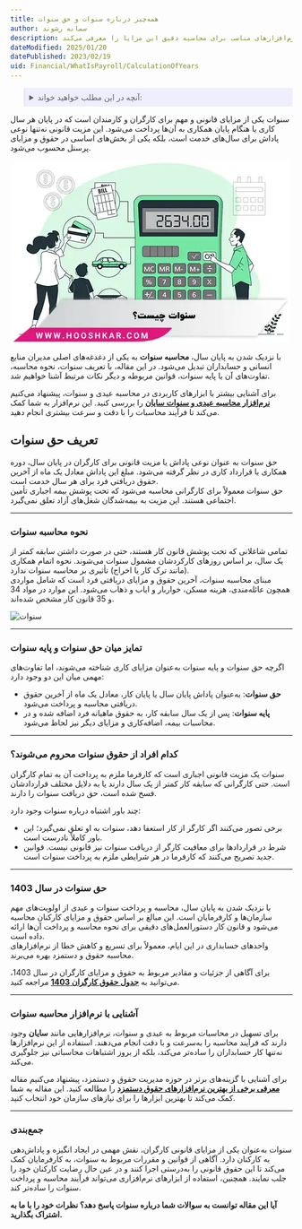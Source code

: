 ```yaml
---
title: همه‌چیز درباره سنوات و حق سنوات
author: سمانه رشوند
description: سنوات پاداشی قانونی است که به کارگران در پایان سال کاری یا هنگام پایان همکاری پرداخت می‌شود. این مقاله به نحوه محاسبه سنوات، تفاوت آن با پایه سنوات و قوانین مرتبط پرداخته و نرم‌افزارهای مناسب برای محاسبه دقیق این مزایا را معرفی می‌کند.
dateModified: 2025/01/20
datePublished: 2023/02/19
uid: Financial/WhatIsPayroll/CalculationOfYears
---
```

<blockquote style="background-color:#eeeefc; padding:0.5rem">
<details>
  <summary>آنچه در این مطلب خواهید خواند:</summary>
  <ul>
    <li>تعریف حق سنوات</li>
    <li>نحوه محاسبه سنوات</li>
    <li>تمایز میان حق سنوات و پایه سنوات</li>
    <li>کدام افراد از حقوق سنوات محروم می‌شوند؟</li>
    <li>حق سنوات در سال 1403</li>
    <li>آشنایی با نرم‌افزار محاسبه سنوات</li>
  </ul>
</details>
</blockquote>

سنوات یکی از مزایای قانونی و مهم برای کارگران و کارمندان است که در پایان هر سال کاری یا هنگام پایان همکاری به آن‌ها پرداخت می‌شود. این مزیت قانونی نه‌تنها نوعی پاداش برای سال‌های خدمت است، بلکه یکی از بخش‌های اساسی در حقوق و مزایای پرسنل محسوب می‌شود. 

![سنوات چیست](./Images/CalculationOfYears-02.webp)

با نزدیک شدن به پایان سال، **محاسبه سنوات** به یکی از دغدغه‌های اصلی مدیران منابع انسانی و حسابداران تبدیل می‌شود. در این مقاله، با تعریف سنوات، نحوه محاسبه، تفاوت‌های آن با پایه سنوات، قوانین مربوطه و دیگر نکات مرتبط آشنا خواهیم شد.  

برای آشنایی بیشتر با ابزارهای کاربردی در محاسبه عیدی و سنوات، پیشنهاد می‌کنیم **[نرم‌افزار محاسبه عیدی و سنوات سایان](https://www.hooshkar.com/Software/Sayan/Module/Payroll)** را بررسی کنید. این نرم‌افزار به شما کمک می‌کند تا فرآیند محاسبات را با دقت و سرعت بیشتری انجام دهید.

## تعریف حق سنوات
حق سنوات به عنوان نوعی پاداش یا مزیت قانونی برای کارگران در پایان سال، دوره همکاری یا قرارداد کاری در نظر گرفته می‌شود. مبلغ این پاداش معادل یک ماه از آخرین حقوق دریافتی فرد برای هر سال خدمت است.  
حق سنوات معمولاً برای کارگرانی محاسبه می‌شود که تحت پوشش بیمه اجباری تأمین اجتماعی هستند. این مزیت به بیمه‌شدگان شغل‌های آزاد تعلق نمی‌گیرد.  

---

### نحوه محاسبه سنوات
تمامی شاغلانی که تحت پوشش قانون کار هستند، حتی در صورت داشتن سابقه کمتر از یک سال، بر اساس روزهای کارکردشان مشمول سنوات می‌شوند. نحوه اتمام همکاری (مانند ترک کار یا اخراج) تأثیری بر محاسبه سنوات ندارد.  
مبنای محاسبه سنوات، آخرین حقوق و مزایای دریافتی فرد است که شامل مواردی همچون عائله‌مندی، هزینه مسکن، خواربار و ایاب و ذهاب می‌شود. این موارد در مواد 34 و 35 قانون کار مشخص شده‌اند.  

![سنوات](./Images/CalculationOfYears.webp)

---

### تمایز میان حق سنوات و پایه سنوات
اگرچه حق سنوات و پایه سنوات به‌عنوان مزایای کاری شناخته می‌شوند، اما تفاوت‌های مهمی میان این دو وجود دارد:  
- **حق سنوات**: به‌عنوان پاداش پایان سال یا پایان کار، معادل یک ماه از آخرین حقوق دریافتی محاسبه و پرداخت می‌شود.  
- **پایه سنوات**: پس از یک سال سابقه کار، به حقوق ماهیانه فرد اضافه شده و در محاسبات بیمه، اضافه‌کاری و مزایای دیگر نیز لحاظ می‌شود.  

---

### کدام افراد از حقوق سنوات محروم می‌شوند؟
سنوات یک مزیت قانونی اجباری است که کارفرما ملزم به پرداخت آن به تمام کارگران است. حتی کارگرانی که سابقه کار کمتر از یک سال دارند یا به دلایل مختلف قراردادشان فسخ شده است، حق دریافت سنوات را دارند.  

چند باور اشتباه درباره سنوات وجود دارد:  
- برخی تصور می‌کنند اگر کارگر از کار استعفا دهد، سنوات به او تعلق نمی‌گیرد؛ این باور کاملاً نادرست است.  
- شرط در قراردادها برای معافیت کارگر از دریافت سنوات نیز قانونی نیست. قوانین جدید تصریح می‌کنند که کارفرما در هر شرایطی ملزم به پرداخت سنوات است.  

---

### حق سنوات در سال 1403
با نزدیک شدن به پایان سال، محاسبه و پرداخت سنوات و عیدی از اولویت‌های مهم سازمان‌ها و کارفرمایان است. این مبالغ بر اساس حقوق و مزایای کارکنان محاسبه می‌شود و قانون کار دستورالعمل‌های دقیقی برای نحوه محاسبه و پرداخت آن‌ها ارائه داده است.  
واحدهای حسابداری در این ایام، معمولاً برای تسریع و کاهش خطا از نرم‌افزارهای محاسبه حقوق و دستمزد بهره می‌برند.  

برای آگاهی از جزئیات و مقادیر مربوط به حقوق و مزایای کارگران در سال 1403، می‌توانید به **[جدول حقوق کارگران 1403](https://www.hooshkar.com/Wiki/Payroll/Payroll1403)** مراجعه کنید.

---

### آشنایی با نرم‌افزار محاسبه سنوات
برای تسهیل در محاسبات مربوط به عیدی و سنوات، نرم‌افزارهایی مانند **سایان** وجود دارند که فرآیند محاسبه را به‌سرعت و با دقت انجام می‌دهند. استفاده از این نرم‌افزارها نه‌تنها کار حسابداران را ساده‌تر می‌کند، بلکه از بروز اشتباهات محاسباتی نیز جلوگیری می‌کند.  

برای آشنایی با گزینه‌های برتر در حوزه مدیریت حقوق و دستمزد، پیشنهاد می‌کنیم مقاله **[معرفی برخی از بهترین نرم‌افزارهای حقوق دستمزد](https://www.hooshkar.com/Wiki/Financial/TheBestPayrollSoftware)** را مطالعه کنید. این مقاله به شما کمک می‌کند تا بهترین ابزارها را برای نیازهای سازمان خود انتخاب کنید.

---

### جمع‌بندی
سنوات به‌عنوان یکی از مزایای قانونی کارگران، نقش مهمی در ایجاد انگیزه و پاداش‌دهی به کارکنان دارد. آگاهی از قوانین و مقررات مربوط به سنوات، به کارفرمایان کمک می‌کند تا این حقوق قانونی را به‌درستی اجرا کنند و در عین حال رضایت کارکنان خود را جلب نمایند. همچنین، استفاده از ابزارهای نرم‌افزاری می‌تواند فرآیند محاسبه و پرداخت سنوات را ساده‌تر کند.  

**آیا این مقاله توانست به سوالات شما درباره سنوات پاسخ دهد؟ نظرات خود را با ما به اشتراک بگذارید.**